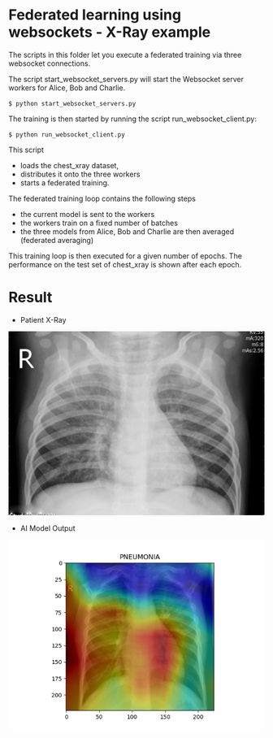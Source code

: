 # Federated learning using websockets - X-Ray example

The scripts in this folder let you execute a federated training via three websocket connections.

The script start_websocket_servers.py will start the Websocket server workers for Alice, Bob and Charlie.
```
$ python start_websocket_servers.py
```

The training is then started by running the script run_websocket_client.py:
```
$ python run_websocket_client.py
```
This script
 * loads the chest_xray dataset,
 * distributes it onto the three workers
 * starts a federated training.

 The federated training loop contains the following steps
 * the current model is sent to the workers
 * the workers train on a fixed number of batches
 * the three models from Alice, Bob and Charlie are then averaged (federated averaging)

 This training loop is then executed for a given number of epochs.
 The performance on the test set of chest_xray is shown after each epoch.


# Result

- Patient X-Ray

![](./chest_xray/small/PNEUMONIA/person1673_virus_2889.jpeg)

- AI Model Output

![](./chest_xray/small/output/img.png)
